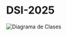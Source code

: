 # DSI-2025

![Diagrama de Clases](https://www.plantuml.com/plantuml/png/VL3HRi8m37pFLqGybMtb0n12C9wGsDFs0wQrganfNDafqiJuzqNWiYpJrfUwrxlp-JOIWUFOU_C24Tc1hUlrx65czTDi_TW7IkZdkiHMTMttGHfsG-Cec6mkNHeF8ZdPdesnwNcqC30TeOLANU7wUfgaTh5OsFuspyyNSp5gDlq_Ntrg6wW_CYxjQsGNEWKROaOFqPr0blRW9AvKjpPJW0xZBgDLyvAeEJl63ZYZLdd4R5CoE95hlwFUBlitA0pelMkfW7rQ-Px0VOZO8IkACc3Z8F6XBGJQb6orrVBgwMYK2CgX-nqgJlcVYJn2KF87741s8mjLFypkstufeiE0RvJsvzN-fKvDRJ2qO--_0000)
